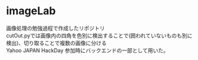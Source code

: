 # imageLab  
画像処理の勉強過程で作成したリポジトリ  
cutOut.pyでは画像内の四角を色別に検出することで(囲われていないものも別に検出)、切り取ることで複数の画像に分ける  
Yahoo JAPAN HackDay 参加時にバックエンドの一部として用いた。  
